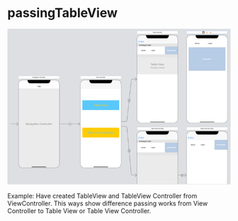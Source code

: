 # passingTableView

![frst img](/img/1.png)

Example: Have created TableView and TableView Controller from ViewController. This ways show difference passing works from View Controller to Table View or Table View Controller.